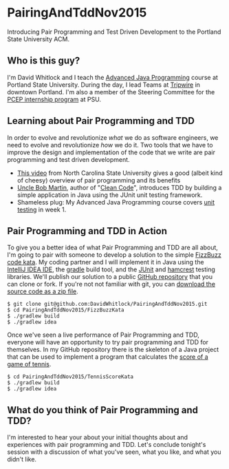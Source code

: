 # PairingAndTddNov2015

Introducing Pair Programming and Test Driven Development to the Portland State University ACM.

## Who is this guy?

I'm David Whitlock and I teach the [Advanced Java Programming](http://web.cecs.pdx.edu/~whitlock/) course at Portland State University.  During the day, I lead Teams at [Tripwire](http://www.tripwire.com/) in downtown Portland.  I'm also a member of the Steering Committee for the [PCEP internship program](https://www.pdx.edu/computer-science/pcep-internship) at PSU.

## Learning about Pair Programming and TDD

In order to evolve and revolutionize _what_ we do as software engineers, we need to evolve and revolutionize _how_ we do it.  Two tools that we have to improve the design and implementation of the code that we write are pair programming and test driven development.
   * [This video](https://www.youtube.com/watch?v=rG_U12uqRhE) from North Carolina State University gives a good (albeit kind of cheesy) overview of pair programming and its benefits
   * [Uncle Bob Martin](https://vimeo.com/43734265), author of "[Clean Code](https://cleancoders.com/landing)", introduces TDD by building a simple application in Java using the JUnit unit testing framework.
   * Shameless plug: My Advanced Java Programming course covers [unit](http://web.cecs.pdx.edu/~whitlock/pdf/junit-2x2.pdf) [testing](https://www.youtube.com/watch?v=k1DE9H8EGNA&list=SPyM7S4CZk9WPrtC8AclCNxOBA8buEJdib) in week 1.

## Pair Programming and TDD in Action

To give you a better idea of what Pair Programming and TDD are all about, I'm going to pair with someone to develop a solution to the simple [FizzBuzz code kata](http://codingdojo.org/cgi-bin/index.pl?KataFizzBuzz).  My coding partner and I will implement it in Java using the [IntelliJ IDEA IDE](https://www.jetbrains.com/idea/), the [gradle](http://gradle.org/) build tool, and the [JUnit](http://junit.org/) and [hamcrest](http://hamcrest.org/JavaHamcrest/) testing libraries.  We'll publish our solution to a public [GitHub repository](https://github.com/DavidWhitlock/PairingAndTddNov2015) that you can clone or fork.  If you're not not familiar with git, you can [download the source code as a zip file](https://github.com/DavidWhitlock/PairingAndTddNov2015/archive/master.zip).

```
$ git clone git@github.com:DavidWhitlock/PairingAndTddNov2015.git
$ cd PairingAndTddNov2015/FizzBuzzKata
$ ./gradlew build
$ ./gradlew idea
```

Once we've seen a live performance of Pair Programming and TDD, everyone will have an opportunity to try pair programming and TDD for themselves.  In my GitHub repository there is the skeleton of a Java project that can be used to implement a program that calculates the [score of a game of tennis](http://codingdojo.org/cgi-bin/index.pl?KataTennis%5D).

```
$ cd PairingAndTddNov2015/TennisScoreKata
$ ./gradlew build
$ ./gradlew idea
```

## What do you think of Pair Programming and TDD?

I'm interested to hear your about your initial thoughts about and experiences with pair programming and TDD.  Let's conclude tonight's session with a discussion of what you've seen, what you like, and what you didn't like.

